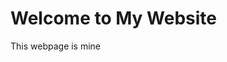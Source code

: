 <!DOCTYPE html>
<html lang="en">
<head>
    <meta charset="UTF-8">
    <meta name="viewport" content="width=device-width, initial-scale=1.0">
    <title>My Website</title>
</head>
<body>
    <h1>Welcome to My Website</h1>
    <p>This webpage is mine</p>
</body>
</html>
